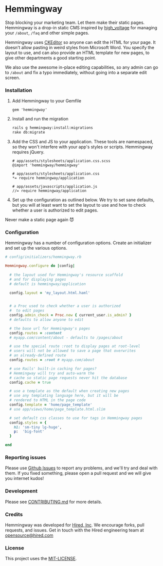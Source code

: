 # Hemmingway

Stop blocking your marketing team. Let them make their static pages. Hemmingway is a drop-in static CMS inspired by [high_voltage](https://github.com/thoughtbot/high_voltage) for managing your `/about`, `/faq` and other simple pages.

Hemmingway uses [CKEditor](https://github.com/ckeditor/ckeditor-dev/) so anyone can edit the HTML for your page. It doesn't allow pasting in weird styles from Microsoft Word. You specify the layout to use, and can also provide an HTML template for new pages, to give other departments a good starting point.

We also use the awesome in-place editing capabilities, so any admin can go to `/about` and fix a typo immediately, without going into a separate edit screen.

### Installation

1. Add Hemmingway to your Gemfile
    
    `gem 'hemmingway'`

2. Install and run the migration

    ```bash
    rails g hemmingway:install:migrations
    rake db:migrate
    ```

3. Add the CSS and JS to your application. These tools are namespaced, so they won't interfere with your app's styles or scripts. Hemmingway requires jQuery.

    ```
    # app/assets/stylesheets/application.css.scss
    @import 'hemmingway/hemmingway'
    
    # app/assets/stylesheets/application.css
    *= require hemmingway/application
    
    # app/assets/javascripts/application.js
    //= require hemmingway/application
    ```

4. Set up the configuration as outlined below. We try to set sane defaults, but you will at least want to set the layout to use and how to check whether a user is authorized to edit pages.

Never make a static page again :smiling_imp:

### Configuration

Hemmingway has a number of configuration options. Create an initializer and set up the various options.

```ruby
# config/initializers/hemmingway.rb

Hemmingway.configure do |config|
  
  # the layout used for Hemmingway's resource scaffold 
  # and for displaying pages
  # default is hemmingway/application
  
  config.layout = 'my_layout.html.haml' 


  # a Proc used to check whether a user is authorized
  #  to edit pages
  config.admin_check = Proc.new { current_user.is_admin? } 
  # defaults to allow anyone to edit

  # the base url for Hemmingway's pages
  config.routes = :content 
  # myapp.com/content/about - defaults to /pages/about

  # use the special route :root to display pages at root-level
  # users will not be allowed to save a page that overwrites
  # an already-defined route
  config.routes = :root # myapp.com/about

  # use Rails' built-in caching for pages?
  # Hemmingway will try and auto-warm the 
  # cache so static page requests never hit the database
  config.cache = true

  # use a template as the default when creating new pages
  # use any templating language here, but it will be 
  # rendered to HTML in the page code
  config.template = 'home/page_template'
  # use app/views/home/page_template.html.slim

  # set default css classes to use for tags in Hemmingway pages
  config.styles = {
    h1: 'sm-tiny lg-huge',
    p:  'big-font'
  }

end
```

### Reporting issues

Please use [Github Issues](https://github.com/agius/hemmingway/issues) to report any problems, and we'll try and deal with them. If you fixed something, please open a pull request and we will give you internet kudos!

### Development

Please see [CONTRIBUTING.md](https://github.com/agius/hemmingway/blob/master/CONTRIBUTING.md) for more details.

### Credits

Hemmingway was developed for [Hired, Inc](https://hired.com). We encourage forks, pull requests, and issues. Get in touch with the Hired engineering team at opensource@hired.com 

### License

This project uses the [MIT-LICENSE](https://github.com/agius/hemmingway/blob/master/MIT-LICENSE).
